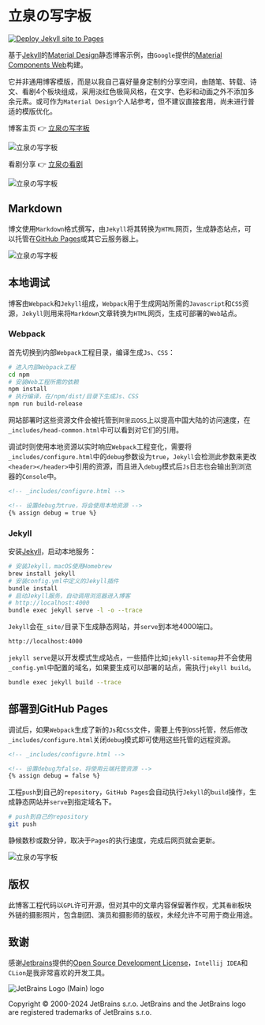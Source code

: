 # 立泉の写字板

[![Deploy Jekyll site to Pages](https://github.com/apqx/apqx.github.io/actions/workflows/jekyll.yml/badge.svg)](https://github.com/apqx/apqx.github.io/actions/workflows/jekyll.yml)

基于[Jekyll](https://jekyllrb.com)的[Material Design](https://material.io)静态博客示例，由`Google`提供的[Material Components Web](https://github.com/material-components/material-components-web)构建。

它并非通用博客模版，而是以我自己喜好量身定制的分享空间，由随笔、转载、诗文、看剧4个板块组成，采用淡红色极简风格，在文字、色彩和动画之外不添加多余元素。或可作为`Material Design`个人站参考，但不建议直接套用，尚未进行普适的模版优化。

博客主页 👉 [立泉の写字板](https://mudan.me)

![立泉の写字板](https://apqx-host.oss-cn-hangzhou.aliyuncs.com/blog/img/screenshot_index.webp)

看剧分享 👉 [立泉の看剧](https://mudan.me/opera)

![立泉の写字板](https://apqx-host.oss-cn-hangzhou.aliyuncs.com/blog/img/screenshot_index_opera.webp)

## Markdown

博文使用`Markdown`格式撰写，由`Jekyll`将其转换为`HTML`网页，生成静态站点，可以托管在[GitHub Pages](https://pages.github.com)或其它云服务器上。

![立泉の写字板](https://apqx-host.oss-cn-hangzhou.aliyuncs.com/blog/img/screenshot_essay.webp)

## 本地调试

博客由`Webpack`和`Jekyll`组成，`Webpack`用于生成网站所需的`Javascript`和`CSS`资源，`Jekyll`则用来将`Markdown`文章转换为`HTML`网页，生成可部署的`Web`站点。

### Webpack

首先切换到内部`Webpack`工程目录，编译生成`Js`、`CSS`：

```sh
# 进入内部Webpack工程
cd npm
# 安装Web工程所需的依赖
npm install
# 执行编译，在/npm/dist/目录下生成Js、CSS
npm run build-release
```

网站部署时这些资源文件会被托管到`阿里云OSS`上以提高中国大陆的访问速度，在`_includes/head-common.html`中可以看到对它们的引用。

调试时则使用本地资源以实时响应`Webpack`工程变化，需要将`_includes/configure.html`中的`debug`参数设为`true`，`Jekyll`会检测此参数来更改`<header></header>`中引用的资源，而且进入`debug`模式后`Js`日志也会输出到浏览器的`Console`中。

```html
<!-- _includes/configure.html -->

<!-- 设置debug为true，将会使用本地资源 -->
{% assign debug = true %}
```

### Jekyll

安装[Jekyll](https://jekyllrb.com/docs/installation/macos/)，启动本地服务：

```sh
# 安装Jekyll，macOS使用Homebrew
brew install jekyll
# 安装config.yml中定义的Jekyll插件
bundle install
# 启动Jekyll服务，自动调用浏览器进入博客
# http://localhost:4000
bundle exec jekyll serve -l -o --trace
```

`Jekyll`会在`_site/`目录下生成静态网站，并`serve`到本地4000端口。

```sh
http://localhost:4000
```

`jekyll serve`是以开发模式生成站点，一些插件比如`jekyll-sitemap`并不会使用`_config.yml`中配置的域名，如果要生成可以部署的站点，需执行`jekyll build`。

```sh
bundle exec jekyll build --trace
```

## 部署到GitHub Pages

调试后，如果`Webpack`生成了新的`Js`和`CSS`文件，需要上传到`OSS`托管，然后修改`_includes/configure.html`关闭`debug`模式即可使用这些托管的远程资源。

```html
<!-- _includes/configure.html -->

<!-- 设置debug为false，将使用云端托管资源 -->
{% assign debug = false %}
```

工程`push`到自己的`repository`，`GitHub Pages`会自动执行`Jekyll`的`build`操作，生成静态网站并`serve`到指定域名下。

```sh
# push到自己的repository
git push
```

静候数秒或数分钟，取决于`Pages`的执行速度，完成后网页就会更新。

![立泉の写字板](https://apqx-host.oss-cn-hangzhou.aliyuncs.com/blog/img/screenshot_index_phone.webp)

## 版权

此博客工程代码以`GPL`许可开源，但对其中的文章内容保留著作权，尤其`看剧`板块外链的摄影照片，包含剧团、演员和摄影师的版权，未经允许不可用于商业用途。

## 致谢

感谢[Jetbrains](https://www.jetbrains.com)提供的[Open Source Development License](https://www.jetbrains.com/community/opensource/#support)，`Intellij IDEA`和`CLion`是我非常喜欢的开发工具。

![JetBrains Logo (Main) logo](https://resources.jetbrains.com/storage/products/company/brand/logos/jb_beam.svg)

Copyright © 2000-2024 JetBrains s.r.o. JetBrains and the JetBrains logo are registered trademarks of JetBrains s.r.o.